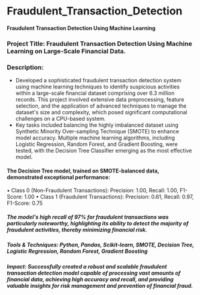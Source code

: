 # Fraudulent_Transaction_Detection
#### Fraudulent Transaction Detection Using Machine Learning 

### Project Title: Fraudulent Transaction Detection Using Machine Learning on Large-Scale Financial Data.
### Description:
- Developed a sophisticated fraudulent transaction detection system using machine learning techniques to identify suspicious activities within a large-scale financial dataset comprising over 6.3 million records. This project involved extensive data preprocessing, feature selection, and the application of advanced techniques to manage the dataset's size and complexity, which posed significant computational challenges on a CPU-based system.
- Key tasks included balancing the highly imbalanced dataset using Synthetic Minority Over-sampling Technique (SMOTE) to enhance model accuracy. Multiple machine learning algorithms, including Logistic Regression, Random Forest, and Gradient Boosting, were tested, with the Decision Tree Classifier emerging as the most effective model.
#### The Decision Tree model, trained on SMOTE-balanced data, demonstrated exceptional performance:
•	Class 0 (Non-Fraudulent Transactions): Precision: 1.00, Recall: 1.00, F1-Score: 1.00
•	Class 1 (Fraudulent Transactions): Precision: 0.61, Recall: 0.97, F1-Score: 0.75

##### The model's high recall of 97% for fraudulent transactions was particularly noteworthy, highlighting its ability to detect the majority of fraudulent activities, thereby minimizing financial risk.
##### Tools & Techniques: Python, Pandas, Scikit-learn, SMOTE, Decision Tree, Logistic Regression, Random Forest, Gradient Boosting
##### Impact: Successfully created a robust and scalable fraudulent transaction detection model capable of processing vast amounts of financial data, achieving high accuracy and recall, and providing valuable insights for risk management and prevention of financial fraud.
